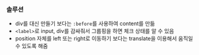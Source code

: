 ### 솔루션

- div를 대신 만들기 보다는 `:before`를 사용하여 content를 만듦
- `<label>`로 input, div를 감싸줘서 그룹핑을 하면 체크 상태를 알 수 있음
- position 자체를 left 또는 right로 이동하기 보다는 translate을 이용해서 움직일 수 있도록 해줌
